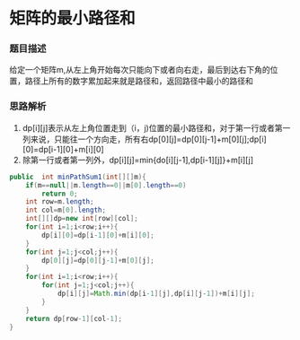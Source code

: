 # 矩阵的最小路径和
### 题目描述
给定一个矩阵m,从左上角开始每次只能向下或者向右走，最后到达右下角的位置，路径上所有的数字累加起来就是路径和，返回路径中最小的路径和
### 思路解析
1. dp[i][j]表示从左上角位置走到（i，j)位置的最小路径和，对于第一行或者第一列来说，只能往一个方向走，所有右dp[0][j]=dp[0][j-1]+m[0][j];dp[i][0]=dp[i-1][0]+m[i][0]
2. 除第一行或者第一列外，dp[i][j]=min{do[i][j-1],dp[i-1][j]}+m[i][j]

``` java
public  int minPathSum1(int[][]m){
    if(m==null||m.length==0||m[0].length==0)
        return 0;
    int row=m.length;
    int col=m[0].length;
    int[][]dp=new int[row][col];
    for(int i=1;i<row;i++){
        dp[i][0]=dp[i-1][0]+m[i][0];
    }
    for(int j=1;j<col;j++){
        dp[0][j]=dp[0][j-1]+m[0][j];
    }
    for(int i=1;i<row;i++){
        for(int j=1;j<col;j++){
            dp[i][j]=Math.min(dp[i-1][j],dp[i][j-1])+m[i][j];
        }
    }
    return dp[row-1][col-1];
}
```

